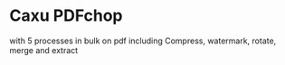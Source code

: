 # Caxu PDFchop
with 5 processes in bulk on pdf including Compress, watermark, rotate, merge and extract
